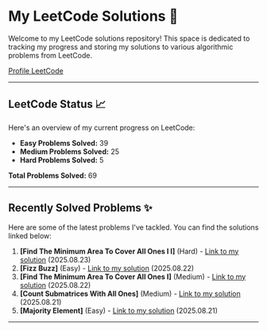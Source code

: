 # My LeetCode Solutions 🚀

Welcome to my LeetCode solutions repository! This space is dedicated to tracking my progress and storing my solutions to various algorithmic problems from LeetCode.

[Profile LeetCode](https://leetcode.com/u/L4yoos/)

---

## LeetCode Status 📈

Here's an overview of my current progress on LeetCode:
    
* **Easy Problems Solved:** 39
* **Medium Problems Solved:** 25
* **Hard Problems Solved:** 5
    
**Total Problems Solved:** 69
    

---

## Recently Solved Problems ✨

Here are some of the latest problems I've tackled. You can find the solutions linked below:
    
1.  **[Find The Minimum Area To Cover All Ones I I]** (Hard) - [Link to my solution](https://github.com/L4yoos/leetcode/blob/main/3197_FindTheMinimumAreaToCoverAllOnesII_Hard/Solution.java) (2025.08.23)
2.  **[Fizz Buzz]** (Easy) - [Link to my solution](https://github.com/L4yoos/leetcode/blob/main/412_FizzBuzz_Easy/Solution.java) (2025.08.22)
3.  **[Find The Minimum Area To Cover All Ones I]** (Medium) - [Link to my solution](https://github.com/L4yoos/leetcode/blob/main/3195_FindTheMinimumAreaToCoverAllOnesI_Medium/Solution.java) (2025.08.22)
4.  **[Count Submatrices With All Ones]** (Medium) - [Link to my solution](https://github.com/L4yoos/leetcode/blob/main/1504_CountSubmatricesWithAllOnes_Medium/Solution.java) (2025.08.21)
5.  **[Majority Element]** (Easy) - [Link to my solution](https://github.com/L4yoos/leetcode/blob/main/169_MajorityElement_Easy/Solution.java) (2025.08.21)
    
---
